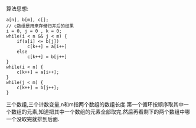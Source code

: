 算法思想:
```
a[n], b[m], c[];
// c数组是用来存储归并后的结果
i = 0, j = 0 , k = 0;
while(i < n && j < m) {
    if(a[i] <= b[j])
        c[k++] = a[i++]
    else
        c[k++] = b[j++]
}
while(i < n) {
    c[k++] = a[i++];
}
while(j < m) {
    c[k++] = b[j++];
}
```
三个数组,三个计数变量,n和m指两个数组的数组长度.第一个循环按顺序取其中一个数组的元素,知道把其中一个数组的元素全部取完,然后再看剩下的两个数组中哪一个没取完就排到后面.